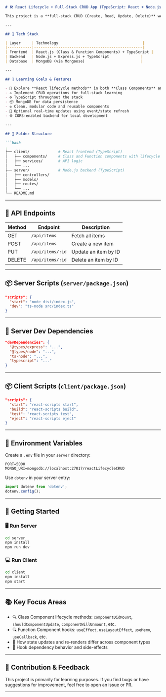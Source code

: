 ````md
# 🛠️ React Lifecycle + Full-Stack CRUD App (TypeScript: React + Node.js + MongoDB)

This project is a **full-stack CRUD (Create, Read, Update, Delete)** web application focused on learning and comparing **React lifecycle methods** using both **Class Components** and **Function Components with Hooks**. Built with **TypeScript** on both the client and server sides.

---

## 🚀 Tech Stack

| Layer     | Technology                                      |
|-----------|-------------------------------------------------|
| Frontend  | React.js (Class & Function Components) + TypeScript |
| Backend   | Node.js + Express.js + TypeScript              |
| Database  | MongoDB (via Mongoose)                         |

---

## 🌟 Learning Goals & Features

- 🧠 Explore **React lifecycle methods** in both **Class Components** and **Function Components (Hooks)**
- ✍️ Implement CRUD operations for full-stack learning
- ⚙️ TypeScript throughout the stack
- 📦 MongoDB for data persistence
- ♻️ Clean, modular code and reusable components
- 🔁 Optional real-time updates using event/state refresh
- 🌐 CORS-enabled backend for local development

---

## 📁 Folder Structure

```bash
.
├── client/             # React frontend (TypeScript)
│   ├── components/     # Class and Function components with lifecycle logic
│   ├── services/       # API logic
│   └── ...
├── server/             # Node.js backend (TypeScript)
│   ├── controllers/
│   ├── models/
│   ├── routes/
│   └── ...
└── README.md
````

---

## 🔧 API Endpoints

| Method | Endpoint         | Description          |
| ------ | ---------------- | -------------------- |
| GET    | `/api/items`     | Fetch all items      |
| POST   | `/api/items`     | Create a new item    |
| PUT    | `/api/items/:id` | Update an item by ID |
| DELETE | `/api/items/:id` | Delete an item by ID |

---

## 📦 Server Scripts (`server/package.json`)

```json
"scripts": {
  "start": "node dist/index.js",
  "dev": "ts-node src/index.ts"
}
```

---

## 🧪 Server Dev Dependencies

```json
"devDependencies": {
  "@types/express": "...",
  "@types/node": "...",
  "ts-node": "...",
  "typescript": "..."
}
```

---

## 📦 Client Scripts (`client/package.json`)

```json
"scripts": {
  "start": "react-scripts start",
  "build": "react-scripts build",
  "test": "react-scripts test",
  "eject": "react-scripts eject"
}
```

---

## 🔐 Environment Variables

Create a `.env` file in your `server` directory:

```
PORT=5000
MONGO_URI=mongodb://localhost:27017/reactLifecycleCRUD
```

Use `dotenv` in your server entry:

```ts
import dotenv from 'dotenv';
dotenv.config();
```

---

## 🚀 Getting Started

### 🖥️ Run Server

```bash
cd server
npm install
npm run dev
```

### 💻 Run Client

```bash
cd client
npm install
npm start
```

---

## 📚 Key Focus Areas

* 🔍 Class Component lifecycle methods: `componentDidMount`, `shouldComponentUpdate`, `componentWillUnmount`, etc.
* 🔍 Function Component hooks: `useEffect`, `useLayoutEffect`, `useMemo`, `useCallback`, etc.
* 🔄 How state updates and re-renders differ across component types
* 🔄 Hook dependency behavior and side-effects

---

## 💬 Contribution & Feedback

This project is primarily for learning purposes. If you find bugs or have suggestions for improvement, feel free to open an issue or PR.

---
